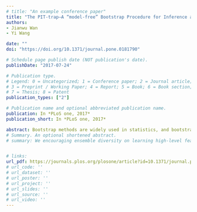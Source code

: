 ```yaml
---
# title: "An example conference paper"
title: "The PIT-trap—A “model-free” Bootstrap Procedure for Inference about Regression Models with Discrete, Multivariate Responses"
authors:
- Jianwu Wan
- Yi Wang 

date: ""
doi: "https://doi.org/10.1371/journal.pone.0181790"

# Schedule page publish date (NOT publication's date).
publishDate: "2017-07-24"

# Publication type.
# Legend: 0 = Uncategorized; 1 = Conference paper; 2 = Journal article;
# 3 = Preprint / Working Paper; 4 = Report; 5 = Book; 6 = Book section;
# 7 = Thesis; 8 = Patent
publication_types: ["2"]

# Publication name and optional abbreviated publication name.
publication: In *PLoS one, 2017*
publication_short: In *PLoS one, 2017*

abstract: Bootstrap methods are widely used in statistics, and bootstrapping of residuals can be especially useful in the regression context. However, difficulties are encountered extending residual resampling to regression settings where residuals are not identically distributed (thus not amenable to bootstrapping)—common examples including logistic or Poisson regression and generalizations to handle clustered or multivariate data, such as generalised estimating equations. We propose a bootstrap method based on probability integral transform (PIT-) residuals, which we call the PIT-trap, which assumes data come from some marginal distribution F of known parametric form. This method can be understood as a type of “model-free bootstrap”, adapted to the problem of discrete and highly multivariate data. PIT-residuals have the key property that they are (asymptotically) pivotal. The PIT-trap thus inherits the key property, not afforded by any other residual resampling approach, that the marginal distribution of data can be preserved under PIT-trapping. This in turn enables the derivation of some standard bootstrap properties, including second-order correctness of pivotal PIT-trap test statistics. In multivariate data, bootstrapping rows of PIT-residuals affords the property that it preserves correlation in data without the need for it to be modelled, a key point of difference as compared to a parametric bootstrap. The proposed method is illustrated on an example involving multivariate abundance data in ecology, and demonstrated via simulation to have improved properties as compared to competing resampling methods.
# Summary. An optional shortened abstract.
# summary: We encouraging ensemble diversity on learning high-level feature representations and gradient dispersion in simultaneous training of deep ensemble networks.


# links: 
url_pdf: https://journals.plos.org/plosone/article?id=10.1371/journal.pone.0181790
# url_code: ''
# url_dataset: ''
# url_poster: ''
# url_project: ''
# url_slides: ''
# url_source: ''
# url_video: ''
---
```

